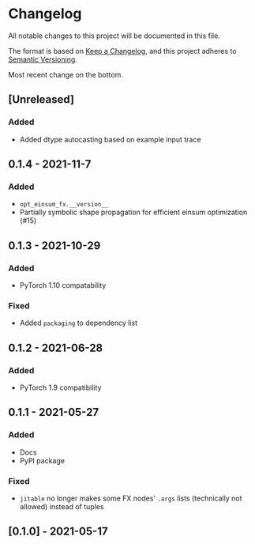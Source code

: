# Changelog
All notable changes to this project will be documented in this file.

The format is based on [Keep a Changelog](https://keepachangelog.com/en/1.0.0/),
and this project adheres to [Semantic Versioning](https://semver.org/spec/v2.0.0.html).

Most recent change on the bottom.

## [Unreleased]
### Added
- Added dtype autocasting based on example input trace

## 0.1.4 - 2021-11-7
### Added
- `opt_einsum_fx.__version__`
- Partially symbolic shape propagation for efficient einsum optimization (#15)

## 0.1.3 - 2021-10-29
### Added
- PyTorch 1.10 compatability

### Fixed
- Added `packaging` to dependency list

## 0.1.2 - 2021-06-28
### Added
- PyTorch 1.9 compatibility

## 0.1.1 - 2021-05-27
### Added
- Docs
- PyPI package

### Fixed
- `jitable` no longer makes some FX nodes' `.args` lists (technically not allowed) instead of tuples

## [0.1.0] - 2021-05-17
